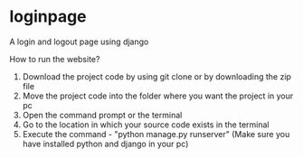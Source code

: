# loginpage
A login and logout page using django

How to run the website?

1) Download the project code by using git clone or by downloading the zip file
2) Move the project code into the folder where you want the project in your pc
3) Open the command prompt or the terminal
4) Go to the location in which your source code exists in the terminal
4) Execute the command - "python manage.py runserver" (Make sure you have installed python and django in your pc)
